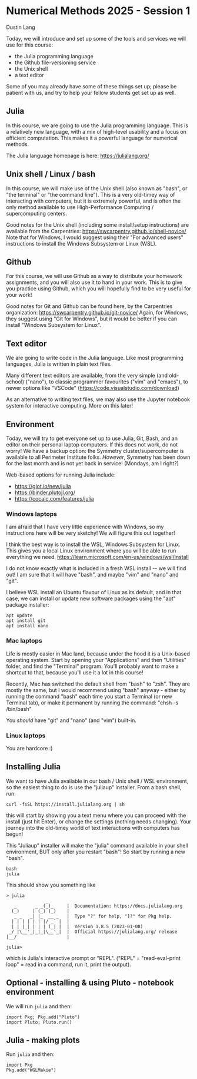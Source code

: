 # Numerical Methods 2025 - Session 1

Dustin Lang

Today, we will introduce and set up some of the tools and services we will use for this course:

- the Julia programming language
- the Github file-versioning service
- the Unix shell
- a text editor

Some of you may already have some of these things set up; please be patient with us, and try to help your fellow students get set up as well.

## Julia

In this course, we are going to use the Julia programming language.  This is a relatively new language, with a mix of high-level usability and a focus on efficient computation.
This makes it a powerful language for numerical methods.

The Julia language homepage is here: https://julialang.org/

## Unix shell / Linux / bash

In this course, we will make use of the Unix shell (also known as "bash", or "the terminal" or "the command line").  This is a very old-timey way of interacting with computers, but it is extremely powerful, and is often the only method available to use High-Performance Computing / supercomputing centers.

Good notes for the Unix shell (including some install/setup instructions) are available from the Carpentries:
https://swcarpentry.github.io/shell-novice/
Note that for Windows, I would suggest using their "For advanced users" instructions to install the Windows Subsystem or Linux (WSL).

## Github

For this course, we will use Github as a way to distribute your homework assignments, and you will also use it to hand in your work.  This is to give you practice using Github, which you will hopefully find to be very useful for your work!

Good notes for Git and Github can be found here, by the Carpentries organization:
https://swcarpentry.github.io/git-novice/
Again, for Windows, they suggest using "Git for Windows", but it would be better if you can install "Windows Subsystem for Linux".

## Text editor

We are going to write code in the Julia language.  Like most programming languages, Julia is written in plain text files.

Many different text editors are available, from the very simple (and old-school) ("nano"), to classic programmer favourites ("vim" and "emacs"),
to newer options like "VSCode" (https://code.visualstudio.com/download)

As an alternative to writing text files, we may also use the Jupyter notebook system for interactive computing.  More on this later!

## Environment

Today, we will try to get everyone set up to use Julia, Git, Bash, and an editor on their personal laptop computers.  If this does not work, do not worry!  We have a backup option:
the Symmetry cluster/supercomputer is available to all Perimeter Institute folks.  *However*, Symmetry has been down for the last month and is not yet back in service!
(Mondays, am I right?)

Web-based options for running Julia include:

* https://glot.io/new/julia
* https://binder.plutojl.org/
* https://cocalc.com/features/julia

### Windows laptops

I am afraid that I have very little experience with Windows, so my instructions here will be very sketchy!  We will figure this out together!

I think the best way is to install the WSL, Windows Subsystem for Linux.  This gives you a local Linux environment where you will be able to run everything we need.
https://learn.microsoft.com/en-us/windows/wsl/install

I do not know exactly what is included in a fresh WSL install -- we will find out!  I am sure that it will have "bash", and maybe "vim" and "nano" and "git".

I believe WSL install an Ubuntu flavour of Linux as its default, and in that case, we can install or update new software packages using the "apt" package installer:
```
apt update
apt install git
apt install nano
```

### Mac laptops

Life is mostly easier in Mac land, because under the hood it is a Unix-based operating system.  Start by opening your "Applications" and then "Utilities" folder, and find the "Terminal" program.  You'll probably want to make a shortcut to that, because you'll use it a lot in this course!

Recently, Mac has switched the default shell from "bash" to "zsh".  They are mostly the same, but I would recommend using "bash" anyway - either by running the command "bash" each time you start a Terminal (or new Terminal tab), or make it permanent by running the command: "chsh -s /bin/bash"

You *should* have "git" and "nano" (and "vim") built-in.

### Linux laptops

You are hardcore :)

## Installing Julia

We want to have Julia available in our bash / Unix shell / WSL environment, so the easiest thing to do is use the "juliaup" installer.  From a bash shell, run:
```
curl -fsSL https://install.julialang.org | sh
```
this will start by showing you a text menu where you can proceed with the install (just hit Enter), or change the settings (nothing needs changing).
Your journey into the old-timey world of text interactions with computers has begun!

This "Juliaup" installer will make the "julia" command available in your shell environment, BUT only after you restart "bash"!  So start by running a new "bash".
```
bash
julia
```

This should show you something like
```
> julia
               _
   _       _ _(_)_     |  Documentation: https://docs.julialang.org
  (_)     | (_) (_)    |
   _ _   _| |_  __ _   |  Type "?" for help, "]?" for Pkg help.
  | | | | | | |/ _` |  |
  | | |_| | | | (_| |  |  Version 1.8.5 (2023-01-08)
 _/ |\__'_|_|_|\__'_|  |  Official https://julialang.org/ release
|__/                   |

julia> 
```

which is Julia's interactive prompt or "REPL".  ("REPL" = "read-eval-print loop" = read in a command, run it, print the output).

## Optional - installing & using Pluto - notebook environment

We will run `julia` and then:
```
import Pkg; Pkg.add("Pluto")
import Pluto; Pluto.run()
```

## Julia - making plots

Run `julia` and then:
```
import Pkg
Pkg.add("WGLMakie")
```
